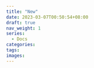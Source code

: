 ```yaml
---
title: "New"
date: 2023-03-07T00:50:54+08:00
draft: true
nav_weight: 1
series:
  - Docs
categories:
tags:
images:
---
```


<!--more-->
